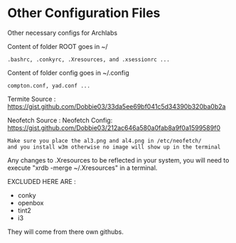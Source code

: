 # Other Configuration  Files

Other necessary configs for Archlabs

Content of folder ROOT goes in ~/

	.bashrc, .conkyrc, .Xresources, and .xsessionrc ...

Content of folder config goes in ~/.config

	compton.conf, yad.conf ... 


Termite Source : https://gist.github.com/Dobbie03/33da5ee69bf041c5d34390b320ba0b2a

Neofetch Source : Neofetch Config: https://gist.github.com/Dobbie03/212ac646a580a0fab8a9f0a1599589f0
	
	Make sure you place the al3.png and al4.png in /etc/neofetch/
	and you install w3m otherwise no image will show up in the terminal

Any changes to .Xresources to be reflected in your system, you will need to execute "xrdb -merge ~/.Xresources" in a terminal.


EXCLUDED HERE ARE : 

- conky
- openbox
- tint2
- i3

They will come from there own githubs.
